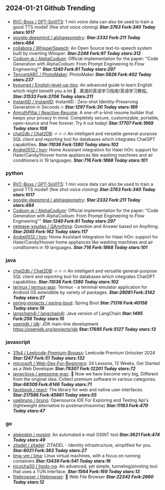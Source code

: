 ## 2024-01-21 Github Trending

### 
* [RVC-Boss / GPT-SoVITS](https://github.com/RVC-Boss/GPT-SoVITS): 1 min voice data can also be used to train a good TTS model! (few shot voice cloning) ***Star:3763 Fork:340 Today stars:1017***
* [google-deepmind / alphageometry](https://github.com/google-deepmind/alphageometry):  ***Star:2332 Fork:211 Today stars:484***
* [collabora / WhisperSpeech](https://github.com/collabora/WhisperSpeech): An Open Source text-to-speech system built by inverting Whisper. ***Star:2248 Fork:97 Today stars:312***
* [Codium-ai / AlphaCodium](https://github.com/Codium-ai/AlphaCodium): Official implementation for the paper: "Code Generation with AlphaCodium: From Prompt Engineering to Flow Engineering"" ***Star:1240 Fork:81 Today stars:297***
* [TencentARC / PhotoMaker](https://github.com/TencentARC/PhotoMaker): PhotoMaker ***Star:5826 Fork:402 Today stars:237***
* [byoungd / English-level-up-tips](https://github.com/byoungd/English-level-up-tips): An advanced guide to learn English which might benefit you a lot 🎉 . 离谱的英语学习指南/英语学习教程。 ***Star:31533 Fork:3706 Today stars:211***
* [InstantID / InstantID](https://github.com/InstantID/InstantID): InstantID : Zero-shot Identity-Preserving Generation in Seconds 🔥 ***Star:1297 Fork:30 Today stars:189***
* [AmruthPillai / Reactive-Resume](https://github.com/AmruthPillai/Reactive-Resume): A one-of-a-kind resume builder that keeps your privacy in mind. Completely secure, customizable, portable, open-source and free forever. Try it out today! ***Star:17707 Fork:1969 Today stars:108***
* [chat2db / Chat2DB](https://github.com/chat2db/Chat2DB): 🔥 🔥 🔥 An intelligent and versatile general-purpose SQL client and reporting tool for databases which integrates ChatGPT capabilities. ***Star:11036 Fork:1380 Today stars:102***
* [Andre0512 / hon](https://github.com/Andre0512/hon): Home Assistant integration for Haier hOn: support for Haier/Candy/Hoover home appliances like washing machines and air conditioners in 19 languages. ***Star:716 Fork:1868 Today stars:101***

### python
* [RVC-Boss / GPT-SoVITS](https://github.com/RVC-Boss/GPT-SoVITS): 1 min voice data can also be used to train a good TTS model! (few shot voice cloning) ***Star:3763 Fork:340 Today stars:1017***
* [google-deepmind / alphageometry](https://github.com/google-deepmind/alphageometry):  ***Star:2332 Fork:211 Today stars:484***
* [Codium-ai / AlphaCodium](https://github.com/Codium-ai/AlphaCodium): Official implementation for the paper: "Code Generation with AlphaCodium: From Prompt Engineering to Flow Engineering"" ***Star:1240 Fork:81 Today stars:297***
* [netease-youdao / QAnything](https://github.com/netease-youdao/QAnything): Question and Answer based on Anything. ***Star:2045 Fork:162 Today stars:117***
* [Andre0512 / hon](https://github.com/Andre0512/hon): Home Assistant integration for Haier hOn: support for Haier/Candy/Hoover home appliances like washing machines and air conditioners in 19 languages. ***Star:716 Fork:1868 Today stars:101***

### java
* [chat2db / Chat2DB](https://github.com/chat2db/Chat2DB): 🔥 🔥 🔥 An intelligent and versatile general-purpose SQL client and reporting tool for databases which integrates ChatGPT capabilities. ***Star:11036 Fork:1380 Today stars:102***
* [termux / termux-app](https://github.com/termux/termux-app): Termux - a terminal emulator application for Android OS extendible by variety of packages. ***Star:28081 Fork:3142 Today stars:27***
* [spring-projects / spring-boot](https://github.com/spring-projects/spring-boot): Spring Boot ***Star:71316 Fork:40158 Today stars:19***
* [langchain4j / langchain4j](https://github.com/langchain4j/langchain4j): Java version of LangChain ***Star:1495 Fork:256 Today stars:15***
* [openjdk / jdk](https://github.com/openjdk/jdk): JDK main-line development https://openjdk.org/projects/jdk ***Star:17695 Fork:5127 Today stars:13***

### javascript
* [31b4 / Leetcode-Premium-Bypass](https://github.com/31b4/Leetcode-Premium-Bypass): Leetcode Premium Unlocker 2024 ***Star:1247 Fork:51 Today stars:132***
* [microsoft / Web-Dev-For-Beginners](https://github.com/microsoft/Web-Dev-For-Beginners): 24 Lessons, 12 Weeks, Get Started as a Web Developer ***Star:79307 Fork:12201 Today stars:72***
* [jaywcjlove / awesome-mac](https://github.com/jaywcjlove/awesome-mac):  Now we have become very big, Different from the original idea. Collect premium software in various categories. ***Star:68309 Fork:6146 Today stars:71***
* [facebook / react](https://github.com/facebook/react): The library for web and native user interfaces. ***Star:217586 Fork:45861 Today stars:55***
* [usebruno / bruno](https://github.com/usebruno/bruno): Opensource IDE For Exploring and Testing Api's (lightweight alternative to postman/insomnia) ***Star:11183 Fork:470 Today stars:47***

### go
* [alpkeskin / mosint](https://github.com/alpkeskin/mosint): An automated e-mail OSINT tool ***Star:3621 Fork:474 Today stars:49***
* [zitadel / zitadel](https://github.com/zitadel/zitadel): ZITADEL - Identity infrastructure, simplified for you. ***Star:6021 Fork:363 Today stars:27***
* [lima-vm / lima](https://github.com/lima-vm/lima): Linux virtual machines, with a focus on running containers ***Star:13439 Fork:541 Today stars:16***
* [nicocha30 / ligolo-ng](https://github.com/nicocha30/ligolo-ng): An advanced, yet simple, tunneling/pivoting tool that uses a TUN interface. ***Star:1564 Fork:169 Today stars:13***
* [filebrowser / filebrowser](https://github.com/filebrowser/filebrowser): 📂 Web File Browser ***Star:22342 Fork:2660 Today stars:12***
